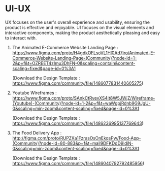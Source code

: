 # UI-UX
UX focuses on the user's overall experience and usability, ensuring the product is effective and enjoyable. UI focuses on the visual elements and interactive components, making the product aesthetically pleasing and easy to interact with.

1. The Animated E-Commerce Website Landing Page  : https://www.figma.com/proto/H4gdkOFLsoVL1Hl0Ad7iro/Animated-E-Commerce-Website-Landing-Page-(Community)?node-id=1-2&p=f&t=OZREET4zImu3DhFN-0&scaling=contain&content-scaling=fixed&page-id=0%3A1

   (Download the Design Template : https://www.figma.com/community/file/1486077831440605275)


2. Youtube Wireframes : https://www.figma.com/proto/SAnkCtRvevXS4lt8W5JWjZ/Wireframe-(Youtube)-(Community)?node-id=1-2&p=f&t=waWgpjRdnb9G9JgU-0&scaling=min-zoom&content-scaling=fixed&page-id=0%3A1

   (Download the Design Template : https://www.figma.com/community/file/1486236995137769643)

4. The Food Delivery App : http://figma.com/proto/RUPZKa1FzrasOsOnEkqsPw/Food-App-(Community)?node-id=80-883&p=f&t=mail9DFKDdD9ldiN-0&scaling=min-zoom&content-scaling=fixed&page-id=0%3A1

   (Download the Design Template : https://www.figma.com/community/file/1486040792792485956)




